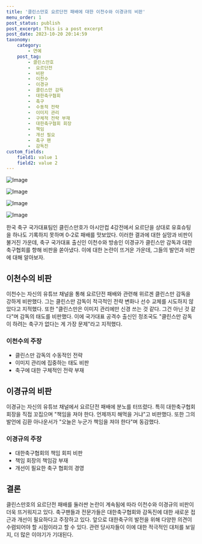 ```yaml
---
title: '클린스만호 요르단전 패배에 대한 이천수와 이경규의 비판'
menu_order: 1
post_status: publish
post_excerpt: This is a post excerpt
post_date: 2023-10-20 20:14:59
taxonomy:
    category:
        - 연예
    post_tag:
        - 클린스만호
        -  요르단전
        -  비판
        -  이천수
        -  이경규
        -  클린스만 감독
        -  대한축구협회
        -  축구
        -  수동적 전략
        -  이미지 관리
        -  구체적 전략 부재
        -  대한축구협회 회장
        -  책임
        -  개선 필요
        -  축구 팬
        -  감독진
custom_fields:
    field1: value 1
    field2: value 2
---
```


![Image](https://ssl.pstatic.net/mimgnews/image/076/2024/02/07/2024020701000559500068811_20240207143405505.jpg?type=w540)

![Image](https://mimgnews.pstatic.net/image/076/2024/02/07/2024020701000559500068812_20240207143405509.jpg?type=w540)

![Image](https://ssl.pstatic.net/mimgnews/image/076/2024/02/07/2024020701000559500068813_20240207143405513.jpg?type=w540)

![Image](https://mimgnews.pstatic.net/image/076/2024/02/07/2024020701000559500068814_20240207143405517.jpg?type=w540)


한국 축구 국가대표팀인 클린스만호가 아시안컵 4강전에서 요르단을 상대로 유효슈팅을 하나도 기록하지 못하며 0-2로 패배를 맛보았다. 이러한 결과에 대한 실망과 비판이 불거진 가운데, 축구 국가대표 출신인 이천수와 방송인 이경규가 클린스만 감독과 대한축구협회를 향해 비판을 쏟아냈다. 이에 대한 논란이 뜨거운 가운데, 그들의 발언과 비판에 대해 알아보자.

## 이천수의 비판
이천수는 자신의 유튜브 채널을 통해 요르단전 패배와 관련해 위르겐 클린스만 감독을 강하게 비판했다. 그는 클린스만 감독이 적극적인 전략 변화나 선수 교체를 시도하지 않았다고 지적했다. 또한 "클린스만은 이미지 관리에만 신경 쓰는 것 같다. 그건 아닌 것 같다"며 감독의 태도를 비판했다. 이에 국가대표 공격수 출신인 정조국도 "클린스만 감독이 하려는 축구가 없다는 게 가장 문제"라고 지적했다.

### 이천수의 주장
- 클린스만 감독의 수동적인 전략
- 이미지 관리에 집중하는 태도 비판
- 축구에 대한 구체적인 전략 부재

## 이경규의 비판
이경규는 자신의 유튜브 채널에서 요르단전 패배에 분노를 터뜨렸다. 특히 대한축구협회 회장을 직접 꼬집으며 "책임을 져야 한다. 언제까지 해먹을 거냐"고 비판했다. 또한 그의 발언에 김환 아나운서가 "오늘은 누군가 책임을 져야 한다"며 동감했다.

### 이경규의 주장
- 대한축구협회의 책임 회피 비판
- 책임 회장의 책임감 부재
- 개선이 필요한 축구 협회의 경영

## 결론
클린스만호의 요르단전 패배를 둘러싼 논란이 계속됨에 따라 이천수와 이경규의 비판이 더욱 뜨거워지고 있다. 축구팬들과 전문가들은 대한축구협회와 감독진에 대한 새로운 접근과 개선이 필요하다고 주장하고 있다. 앞으로 대한축구의 발전을 위해 다양한 의견이 수렴되어야 할 시점이라고 할 수 있다. 관련 당사자들이 이에 대한 적극적인 대처를 보일지, 더 많은 이야기가 기대된다.
